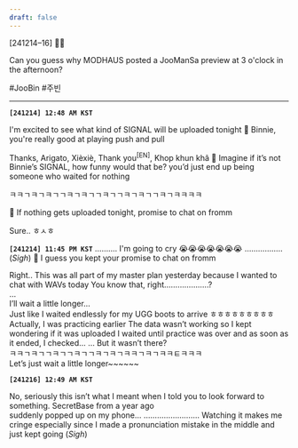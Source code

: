 ```yaml
---
draft: false
---
```

[241214–16] 🐣💭 

Can you guess why MODHAUS posted a JooManSa preview at 3 o'clock in the afternoon?

#JooBin #주빈
___
**`[241214] 12:48 AM KST`**

I'm excited to see what kind of SIGNAL will be uploaded tonight
🫧 Binnie, you're really good at playing push and pull

Thanks, Arigato, Xièxiè, Thank you<sup>[EN]</sup>, Khop khun khâ
🫧 Imagine if it’s not Binnie’s SIGNAL, how funny would that be? you’d just end up being someone who waited for nothing

ㅋㅋㄱㅋㄱㅋㄱㄱㅋㄱㅋㄱㄱㅋㄱㄱㅋㄱㅋㄱㄱㅋㄱㅋㅋㅋㅋ

🫧 If nothing gets uploaded tonight, promise to chat on fromm

Sure.. ㅎㅅㅎ

**`[241214] 11:45 PM KST`**
……….
I'm going to cry
😭😭😭😭😭😭😭
……………..
(*Sigh*)
🫧 I guess you kept your promise to chat on fromm

Right.. This was all part of my master plan yesterday 
because I wanted to chat with WAVs today 
You know that, right………………..?  
…  
I’ll wait a little longer…  
Just like I waited endlessly for my UGG boots to arrive
ㅎㅎㅎㅎㅎㅎㅎㅎㅎ
Actually, I was practicing earlier
The data wasn’t working
so I kept wondering if it was uploaded
I waited until practice was over
and as soon as it ended, I checked…
… But it wasn’t there?  
ㅋㅋㄱㅋㄱㄱㅋㄱㄱㅋㄱㄱㅋㄱㅋㄱㅋㅋㄱㅋㄱㅋㅋㅌㅋㅋㅋ  
Let’s just wait a little longer~~~~~~

**`[241216] 12:49 AM KST`**

No, seriously
this isn’t what I meant when I told you to look forward to something.
SecretBase from a year ago  
suddenly popped up on my phone…
…………………….
Watching it makes me cringe 
especially since I made a pronunciation mistake in the middle
and just kept going 
(*Sigh*)